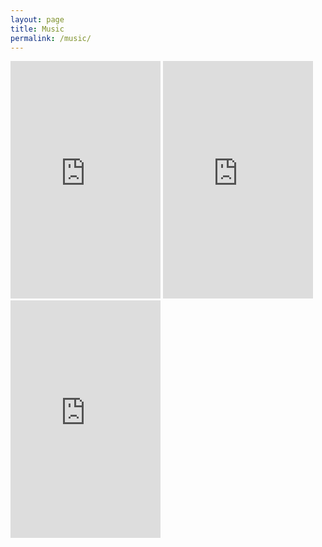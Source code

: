 ```yaml
---
layout: page
title: Music
permalink: /music/
---
```



<div>
<iframe src="https://open.spotify.com/embed/user/gymnastictoast/playlist/3lP4KxeEKHHLtCKC4KL3kV" width="240" height="380" frameborder="0" allowtransparency="true" allow="encrypted-media"></iframe>

<iframe src="https://open.spotify.com/embed/user/gymnastictoast/playlist/3u3L2hXr9rG6G8e8bqPSqb" width="240" height="380" frameborder="0" allowtransparency="true" allow="encrypted-media"></iframe>

<iframe src="https://open.spotify.com/embed/user/gymnastictoast/playlist/72GzGD8a6zRpVOKbB3WdKC" width="240" height="380" frameborder="0" allowtransparency="true" allow="encrypted-media"></iframe>


</div>
